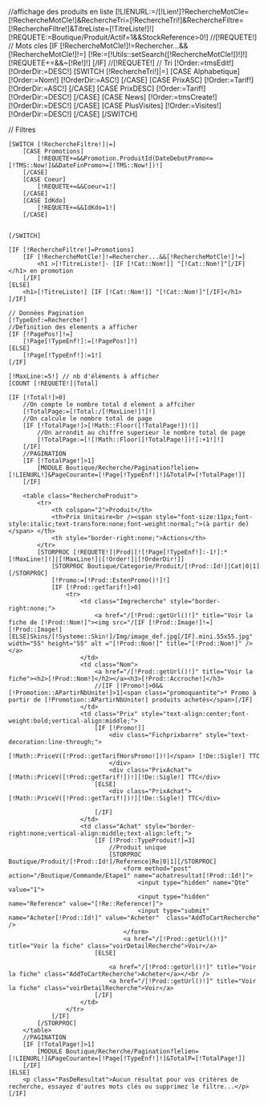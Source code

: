 //affichage des produits en liste
[!LIENURL:=/[!Lien!]?RechercheMotCle=[!RechercheMotCle!]&amp;RechercheTri=[!RechercheTri!]&amp;RechercheFiltre=[!RechercheFiltre!]&amp;TitreListe=[!TitreListe!]!]
[!REQUETE:=Boutique/Produit/Actif=1&&StockReference>0!]
//[!REQUETE!]
// Mots cles
[IF [!RechercheMotCle!]!=Rechercher...&&[!RechercheMotCle!]!=]
	[!Re:=[!Utils::setSearch([!RechercheMotCle!])!]!]
	[!REQUETE+=&&~[!Re!]!]
[/IF]
//[!REQUETE!]
// Tri
[!Order:=tmsEdit!]
[!OrderDir:=DESC!]
[SWITCH [!RechercheTri!]|=]
	[CASE Alphabetique]
		[!Order:=Nom!]
		[!OrderDir:=ASC!]
	[/CASE]
	[CASE PrixASC]
		[!Order:=Tarif!]
		[!OrderDir:=ASC!]
	[/CASE]
	[CASE PrixDESC]
		[!Order:=Tarif!]
		[!OrderDir:=DESC!]
	[/CASE]
	[CASE News]
		[!Order:=tmsCreate!]
		[!OrderDir:=DESC!]
	[/CASE]
	[CASE PlusVisites]
		[!Order:=Visites!]
		[!OrderDir:=DESC!]
	[/CASE]
[/SWITCH]

// Filtres
<div class="RechercheProduit">

	[SWITCH [!RechercheFiltre!]|=]
		[CASE Promotions]
			[!REQUETE+=&&Promotion.ProduitId(DateDebutPromo<=[!TMS::Now!]&&DateFinPromo>=[!TMS::Now!])!]
		[/CASE]
		[CASE Coeur]
			[!REQUETE+=&&Coeur=1!]
		[/CASE]
		[CASE IdKdo]
			[!REQUETE+=&&IdKdo=1!]
		[/CASE]


	[/SWITCH]

	[IF [!RechercheFiltre!]=Promotions]
		[IF [!RechercheMotCle!]!=Rechercher...&&[!RechercheMotCle!]!=]
			<h1 >[!TitreListe!]- [IF [!Cat::Nom!]] "[!Cat::Nom!]"[/IF]</h1> en promotion
		[/IF]
	[ELSE]
		<h1>[!TitreListe!] [IF [!Cat::Nom!]] "[!Cat::Nom!]"[/IF]</h1>
	[/IF]
	
	// Données Pagination
	[!TypeEnf:=Recherche!]
	//Definition des elements a afficher
	[IF [!PagePos!]!=]
		[!Page[!TypeEnf!]:=[!PagePos!]!]
	[ELSE]
		[!Page[!TypeEnf!]:=1!]
	[/IF]
	
	[!MaxLine:=5!] // nb d'éléments à afficher
	[COUNT [!REQUETE!]|Total]

	[IF [!Total!]>0]
		//On compte le nombre total d element a affciher
		[!TotalPage:=[!Total:/[!MaxLine!]!]!]
		//On calcule le nombre total de page
		[IF [!TotalPage!]>[!Math::Floor([!TotalPage!])!]]
			//On arrondit au chiffre superieur le nombre total de page
			[!TotalPage:=[![!Math::Floor([!TotalPage!])!]:+1!]!]
		[/IF]
		//PAGINATION
		[IF [!TotalPage!]>1]
			[MODULE Boutique/Recherche/Pagination?lelien=[!LIENURL!]&PageCourante=[!Page[!TypeEnf!]!]&TotalP=[!TotalPage!]]
		[/IF]	

		<table class="RechercheProduit">
			<tr>
				<th colspan="2">Produit</th>
				<th>Prix Unitaire<br /><span style="font-size:11px;font-style:italic;text-transform:none;font-weight:normal;">(à partir de)</span> </th>
				<th style="border-right:none;">Actions</th>
			</tr>
			[STORPROC [!REQUETE!]|Prod|[![!Page[!TypeEnf!]:-1!]:*[!MaxLine!]!]|[!MaxLine!]|[!Order!]|[!OrderDir!]]
				[STORPROC Boutique/Categorie/Produit/[!Prod::Id!]|Cat|0|1][/STORPROC]
				[!Promo:=[!Prod::EstenPromo()!]!]
				[IF [!Prod::getTarif!]>0]
					<tr>
						<td class="Imgrecherche" style="border-right:none;">
							<a href="/[!Prod::getUrl()!]" title="Voir la fiche de [!Prod::Nom!]"><img src="/[IF [!Prod::Image!]!=][!Prod::Image!][ELSE]Skins/[!Systeme::Skin!]/Img/image_def.jpg[/IF].mini.55x55.jpg" width="55" height="55" alt ="[!Prod::Nom!]" title="[!Prod::Nom!]" /></a>
						</td>
						<td class="Nom">
							<a href="/[!Prod::getUrl()!]" title="Voir la fiche"><h2>[!Prod::Nom!]</h2></a><h3>[!Prod::Accroche!]</h3>
							//[IF [!Promo!]>0&&[!Promotion::APartirNbUnite!]>1]<span class="promoquantite">* Promo à partir de [!Promotion::APartirNbUnite!] produits achetés</span>[/IF]
						</td>
						<td class="Prix" style="text-align:center;font-weight:bold;vertical-align:middle;">
							[IF [!Promo!]]
								<div class="Fichprixbarre" style="text-decoration:line-through;">
									[!Math::PriceV([!Prod::getTarifHorsPromo!])!]</span> [!De::Sigle!] TTC		
								</div>
								<div class="PrixAchat">[!Math::PriceV([!Prod::getTarif!])!][!De::Sigle!] TTC</div>
							[ELSE]
								<div class="PrixAchat">[!Math::PriceV([!Prod::getTarif!])!][!De::Sigle!] TTC</div>
			
							[/IF]
						</td>
						<td class="Achat" style="border-right:none;vertical-align:middle;text-align:left;">
							[IF [!Prod::TypeProduit!]=3]
								//Produit unique 
								[STORPROC Boutique/Produit/[!Prod::Id!]/Reference|Re|0|1][/STORPROC]
									<form method="post" action="/Boutique/Commande/Etape1" name="achatresultat[!Prod::Id!]">
										<input type="hidden" name="Qte" value="1">
										<input type="hidden" name="Reference" value="[!Re::Reference!]">
										<input type="submit" name="Acheter[!Prod::Id!]" value="Acheter"  class="AddToCartRecherche" />
									</form>
									<a href="/[!Prod::getUrl()!]" title="Voir la fiche" class="voirDetailRecherche">Voir</a>
							[ELSE]
	
								<a href="/[!Prod::getUrl()!]" title="Voir la fiche" class="AddToCartRecherche">Acheter</a></<br />
								<a href="/[!Prod::getUrl()!]" title="Voir la fiche" class="voirDetailRecherche">Voir</a>
							[/IF]
						</td>
					</tr>
				[/IF]
			[/STORPROC]
		</table>
		//PAGINATION
		[IF [!TotalPage!]>1]
			[MODULE Boutique/Recherche/Pagination?lelien=[!LIENURL!]&PageCourante=[!Page[!TypeEnf!]!]&TotalP=[!TotalPage!]]
		[/IF]
	[ELSE]
		<p class="PasDeResultat">Aucun résultat pour vos critères de recherche, essayez d'autres mots clés ou supprimez le filtre...</p>
	[/IF]
</div>